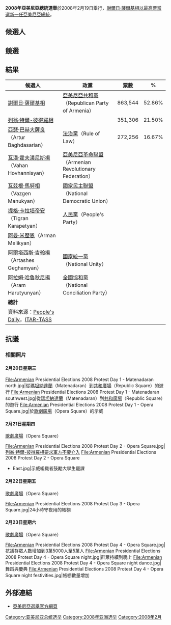 **2008年亞美尼亞總統選舉**於2008年2月19日舉行，[謝爾日·薩爾基相以最高票當選新一任](https://zh.wikipedia.org/wiki/謝爾日·薩爾基相 "wikilink")[亞美尼亞](https://zh.wikipedia.org/wiki/亞美尼亞 "wikilink")[總統](https://zh.wikipedia.org/wiki/亞美尼亞總統 "wikilink")。

## 候選人

## 競選

## 結果

| 候選人                                                                                                                                                                                                                | 政黨                                                                                               | 票數      | %      |
| ------------------------------------------------------------------------------------------------------------------------------------------------------------------------------------------------------------------ | ------------------------------------------------------------------------------------------------ | ------- | ------ |
| [謝爾日·薩爾基相](https://zh.wikipedia.org/wiki/謝爾日·薩爾基相 "wikilink")                                                                                                                                                      | [亞美尼亞共和黨](https://zh.wikipedia.org/wiki/亞美尼亞共和黨 "wikilink")（Republican Party of Armenia）         | 863,544 | 52.86% |
| [列翁·特爾-彼得羅相](https://zh.wikipedia.org/wiki/列翁·特爾-彼得羅相 "wikilink")                                                                                                                                                  |                                                                                                  | 351,306 | 21.50% |
| [亞瑟·巴赫大薩良](https://zh.wikipedia.org/wiki/亞瑟·巴赫大薩良 "wikilink")（Artur Baghdasarian）                                                                                                                                  | [法治黨](https://zh.wikipedia.org/wiki/法治黨 "wikilink")（Rule of Law）                                 | 272,256 | 16.67% |
| [瓦漢·霍夫漢尼斯揚](https://zh.wikipedia.org/wiki/瓦漢·霍夫漢尼斯揚 "wikilink")（Vahan Hovhannisyan）                                                                                                                                | [亞美尼亞革命聯盟](https://zh.wikipedia.org/wiki/亞美尼亞革命聯盟 "wikilink")（Armenian Revolutionary Federation） |         |        |
| [瓦茲根·馬努相](https://zh.wikipedia.org/wiki/瓦茲根·馬努相 "wikilink")（Vazgen Manukyan）                                                                                                                                       | [國家民主聯盟](https://zh.wikipedia.org/wiki/國家民主聯盟 "wikilink")（National Democratic Union）             |         |        |
| [提格·卡拉培帝安](https://zh.wikipedia.org/wiki/提格·卡拉培帝安 "wikilink")（Tigran Karapetyan）                                                                                                                                   | [人民黨](https://zh.wikipedia.org/wiki/人民黨_\(亞美尼亞\) "wikilink")（People's Party）                     |         |        |
| [阿曼·米歷恩](https://zh.wikipedia.org/wiki/阿曼·米歷恩 "wikilink")（Arman Melikyan）                                                                                                                                          |                                                                                                  |         |        |
| [阿爾塔西斯·吉翰揚](https://zh.wikipedia.org/wiki/阿爾塔西斯·吉翰揚 "wikilink")（Artashes Geghamyan）                                                                                                                                | [國家統一黨](https://zh.wikipedia.org/wiki/國家統一黨 "wikilink")（National Unity）                          |         |        |
| [阿拉姆·哈魯秋尼揚](https://zh.wikipedia.org/wiki/阿拉姆·哈魯秋尼揚 "wikilink")（Aram Harutyunyan）                                                                                                                                  | [全國協和黨](https://zh.wikipedia.org/wiki/全國協和黨 "wikilink")（National Conciliation Party）             |         |        |
| **總計**                                                                                                                                                                                                             |                                                                                                  |         |        |
| 資料來源：[People's Daily](http://news.xinhuanet.com/english/2008-02/20/content_7637405.htm)，[ITAR-TASS](https://web.archive.org/web/20080308073722/http://www.itar-tass.com/eng/level2.html?NewsID=12407071&PageNum=0) |                                                                                                  |         |        |

## 抗議

### 相關照片

#### 2月20日星期三

<File:Armenian> Presidential Elections 2008 Protest Day 1 - Matenadaran
north.jpg|從[瑪坦納達蘭](https://zh.wikipedia.org/wiki/瑪坦納達蘭 "wikilink")（Matenadaran）到[共和廣場](https://zh.wikipedia.org/wiki/共和國廣場_\(葉里溫\) "wikilink")（Republic
Square）的遊行 <File:Armenian> Presidential Elections 2008 Protest Day 1 -
Matenadaran
southwest.jpg|從[瑪坦納達蘭](https://zh.wikipedia.org/wiki/瑪坦納達蘭 "wikilink")（Matenadaran）到[共和廣場](https://zh.wikipedia.org/wiki/共和國廣場_\(葉里溫\) "wikilink")（Republic
Square）的遊行 <File:Armenian> Presidential Elections 2008 Protest Day 1 -
Opera
Square.jpg|於[歌劇廣場](https://zh.wikipedia.org/wiki/歌劇廣場 "wikilink")（Opera
Square）的示威

#### 2月21日星期四

[歌劇廣場](https://zh.wikipedia.org/wiki/歌劇廣場 "wikilink")（Opera Square）

<File:Armenian> Presidential Elections 2008 Protest Day 2 - Opera
Square.jpg|[列翁·特爾-彼得羅相要求軍方不要介入](https://zh.wikipedia.org/wiki/列翁·特爾-彼得羅相 "wikilink")
<File:Armenian> Presidential Elections 2008 Protest Day 2 - Opera Square
- East.jpg|示威組織者鼓勵大學生罷課

#### 2月22日星期五

[歌劇廣場](https://zh.wikipedia.org/wiki/歌劇廣場 "wikilink")（Opera Square）

<File:Armenian> Presidential Elections 2008 Protest Day 3 - Opera
Square.jpg|24小時守夜用的帳棚

#### 2月23日星期六

[歌劇廣場](https://zh.wikipedia.org/wiki/歌劇廣場 "wikilink")（Opera Square）

<File:Armenian> Presidential Elections 2008 Protest Day 4 - Opera
Square.jpg|抗議群眾人數增加到3萬5000人至5萬人 <File:Armenian> Presidential Elections
2008 Protest Day 4 - Opera Square night.jpg|群眾持續到晚上 <File:Armenian>
Presidential Elections 2008 Protest Day 4 - Opera Square night
dance.jpg|舞蹈與慶典 <File:Armenian> Presidential Elections 2008 Protest Day
4 - Opera Square night festivities.jpg|帳棚數量增加

## 外部連結

  - [亞美尼亞選舉官方網頁](http://www.elections.am/Default.aspx)

[Category:亚美尼亚总统选举](https://zh.wikipedia.org/wiki/Category:亚美尼亚总统选举 "wikilink")
[Category:2008年亚洲选举](https://zh.wikipedia.org/wiki/Category:2008年亚洲选举 "wikilink")
[Category:2008年2月](https://zh.wikipedia.org/wiki/Category:2008年2月 "wikilink")